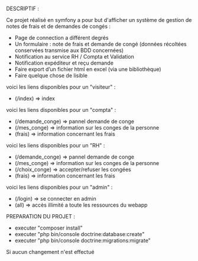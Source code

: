 DESCRIPTIF :
 
Ce projet réalisé en symfony a pour but d'afficher un système de gestion de notes de frais et de demandes
de congés :

- Page de connection a différent degrés
- Un formulaire : note de frais et demande de congé (données récoltées conservées
transmise aux BDD concernées)
- Notification au service RH / Compta et Validation
- Notification expéditeur et reçu demande
- Faire export d’un fichier html en excel (via une bibliothèque)
- Faire quelque chose de lisible

 
 
voici les liens disponibles pour un "visiteur" :
 
- (/index) => index

voici les liens disponibles pour un "compta" :
- (/demande_conge) => pannel demande de conge
- (/mes_conge) => information sur les conges de la personne 
- (frais) => information concernant les frais

voici les liens disponibles pour un "RH" :
- (/demande_conge) => pannel demande de conge
- (/mes_conge) => information sur les conges de la personne
- (/choix_conge) => accepter/refuser les congées
- (frais) => information concernant les frais

voici les liens disponibles pour un "admin" :
 
- (/login) => se connecter en admin
- (all) => accès illimité a toute les ressources du webapp
 
PREPARATION DU PROJET :
 
- executer "composer install"
- executer "php bin/console doctrine:database:create"
- executer "php bin/console doctrine:migrations:migrate"

Si aucun changement n'est effectué
